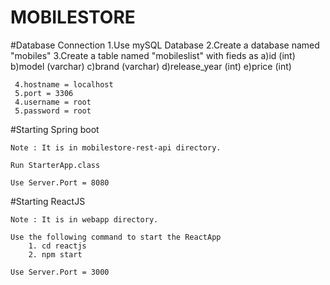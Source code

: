 # MOBILESTORE

#Database Connection
    1.Use mySQL Database
    2.Create a database named "mobiles"
    3.Create a table named "mobileslist" with fieds as 
        a)id (int)
        b)model (varchar)
        c)brand (varchar)
        d)release_year (int)
        e)price (int)
      
     4.hostname = localhost
     5.port = 3306  
     4.username = root
     5.password = root
#Starting Spring boot
    
    Note : It is in mobilestore-rest-api directory.
    
    Run StarterApp.class
    
    Use Server.Port = 8080

#Starting ReactJS
    
    Note : It is in webapp directory.
    
    Use the following command to start the ReactApp
        1. cd reactjs
        2. npm start 
       
    Use Server.Port = 3000